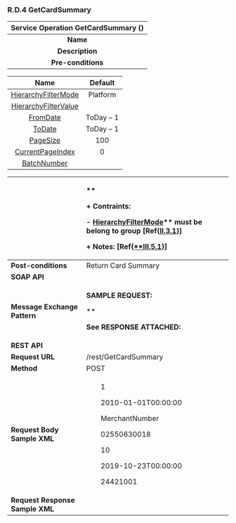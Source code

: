 ﻿### **R.D.4 GetCardSummary**


|**Service Operation GetCardSummary ()**|
| :-: |
|**Name**|GetCardSummary|
|**Description**|Return card summary data based on selected date range|
|**Pre-conditions**|+ **Parameters:** 

|**Name**|**Default**|
| :-: | :-: |
|[HierarchyFilterMode](#P_HierarchyFilterMode)|Platform|
|[HierarchyFilterValue](#P_HierarchyFilterValue)||
|[FromDate](#P_FromDate)|ToDay – 1|
|[ToDate](#P_ToDate)|ToDay – 1 |
|[PageSize](#P_PageSize)|100|
|[CurrentPageIndex](#P_CurrentPageSize)|0|
|[BatchNumber](#P_BatchNumber)||

||<p>** </p><p>+ **Contraints**:  </p><p>- [HierarchyFilterMode](#P_HierarchyFilterMode)** must be belong to group **[Ref**([II.3.1](#II_3_1))**]**</p><p>+ **Notes**: **[Ref([**III.5.1](#III_4_1))]**</p>|
| :- | :- |
|**Post-conditions**|Return  Card Summary|
|**SOAP API**|
|**Message Exchange Pattern**|<p>**SAMPLE REQUEST:**</p><p>**  </p><p>**See RESPONSE ATTACHED:** </p><p></p>|
|**REST API**|
|**Request URL**|/rest/GetCardSummary|
|**Method**|POST|
|**Request Body Sample XML**|<p></p><p><CardSummaryFilter xmlns="http://api.lonestar.com/types"></p><p>`    `<CurrentPageIndex>1</CurrentPageIndex></p><p>`    `<FromDate>2010-01-01T00:00:00</FromDate></p><p>`    `<HierarchyFilterMode>MerchantNumber</HierarchyFilterMode></p><p>`    `<HierarchyFilterValue>02550630018</HierarchyFilterValue></p><p>`    `<PageSize>10</PageSize></p><p>`    `<ToDate>2019-10-23T00:00:00</ToDate></p><p>`    `<BatchNumber>24421001</BatchNumber></p><p></CardSummaryFilter></p><p></p>|
|**Request Response Sample XML**||


